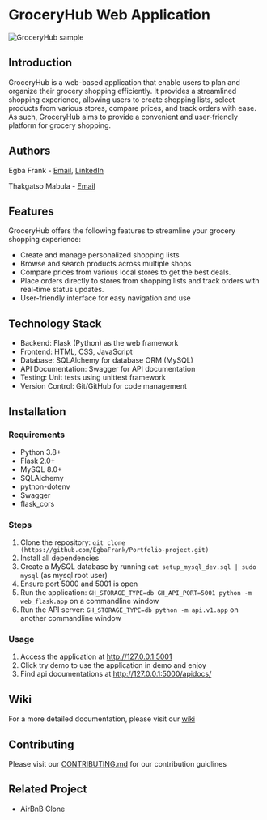 # GroceryHub Web Application
![GroceryHub sample](https://github.com/user-attachments/assets/a6967062-aac5-4ae7-9ef1-260805901238)

## Introduction
GroceryHub is a web-based application that enable users to plan and organize their grocery shopping efficiently. It provides a streamlined shopping experience, allowing users to create shopping lists, select products from various stores, compare prices, and track orders with ease. As such, GroceryHub aims to provide a convenient and user-friendly platform for grocery shopping.

## Authors
Egba Frank - [Email](egbafrank72gmail.com), [LinkedIn](https://www.linkedin.com/in/egba-frank-304aa2260)

Thakgatso Mabula - [Email](mabulatt23@gmail.com)

## Features
GroceryHub offers the following features to streamline your grocery shopping experience:
- Create and manage personalized shopping lists
- Browse and search products across multiple shops
- Compare prices from various local stores to get the best deals.
- Place orders directly to stores from shopping lists and track orders with real-time status updates.
- User-friendly interface for easy navigation and use

## Technology Stack
- Backend: Flask (Python) as the web framework
- Frontend: HTML, CSS, JavaScript
- Database: SQLAlchemy for database ORM (MySQL)
- API Documentation: Swagger for API documentation
- Testing: Unit tests using unittest framework
- Version Control: Git/GitHub for code management

## Installation
### Requirements
- Python 3.8+
- Flask 2.0+
- MySQL 8.0+
- SQLAlchemy
- python-dotenv
- Swagger
- flask_cors

### Steps
1. Clone the repository: `git clone (https://github.com/EgbaFrank/Portfolio-project.git)`
2. Install all dependencies
3. Create a MySQL database by running `cat setup_mysql_dev.sql | sudo mysql` (as mysql root user)
4. Ensure port 5000 and 5001 is open
5. Run the application: `GH_STORAGE_TYPE=db GH_API_PORT=5001 python -m web_flask.app` on a commandline window
6. Run the API server: `GH_STORAGE_TYPE=db python -m api.v1.app` on another commandline window

### Usage
1. Access the application at http://127.0.0.1:5001
2. Click try demo to use the application in demo and enjoy
3. Find api documentations at http://127.0.0.1:5000/apidocs/

## Wiki
For a more detailed documentation, please visit our [wiki](../../wiki)

## Contributing
Please visit our [CONTRIBUTING.md](./CONTRIBUTING.md) for our contribution guidlines

## Related Project
- AirBnB Clone
